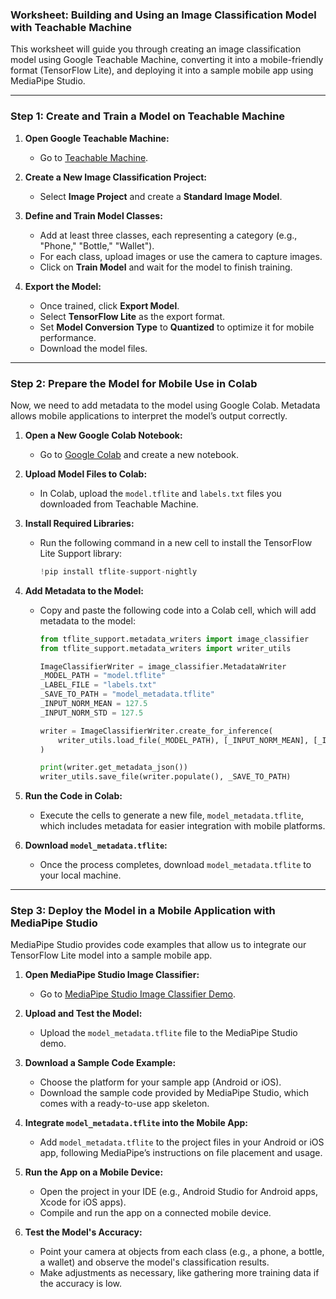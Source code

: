 ### Worksheet: Building and Using an Image Classification Model with Teachable Machine

This worksheet will guide you through creating an image classification model using Google Teachable Machine, converting it into a mobile-friendly format (TensorFlow Lite), and deploying it into a sample mobile app using MediaPipe Studio.

---

### Step 1: Create and Train a Model on Teachable Machine

1. **Open Google Teachable Machine:**
   - Go to [Teachable Machine](https://teachablemachine.withgoogle.com/).
   
2. **Create a New Image Classification Project:**
   - Select **Image Project** and create a **Standard Image Model**.

3. **Define and Train Model Classes:**
   - Add at least three classes, each representing a category (e.g., "Phone," "Bottle," "Wallet").
   - For each class, upload images or use the camera to capture images.
   - Click on **Train Model** and wait for the model to finish training.

4. **Export the Model:**
   - Once trained, click **Export Model**.
   - Select **TensorFlow Lite** as the export format.
   - Set **Model Conversion Type** to **Quantized** to optimize it for mobile performance.
   - Download the model files.

---

### Step 2: Prepare the Model for Mobile Use in Colab

Now, we need to add metadata to the model using Google Colab. Metadata allows mobile applications to interpret the model’s output correctly.

1. **Open a New Google Colab Notebook:**
   - Go to [Google Colab](https://colab.research.google.com/) and create a new notebook.

2. **Upload Model Files to Colab:**
   - In Colab, upload the `model.tflite` and `labels.txt` files you downloaded from Teachable Machine.

3. **Install Required Libraries:**
   - Run the following command in a new cell to install the TensorFlow Lite Support library:
     ```python
     !pip install tflite-support-nightly
     ```

4. **Add Metadata to the Model:**
   - Copy and paste the following code into a Colab cell, which will add metadata to the model:

     ```python
     from tflite_support.metadata_writers import image_classifier
     from tflite_support.metadata_writers import writer_utils

     ImageClassifierWriter = image_classifier.MetadataWriter
     _MODEL_PATH = "model.tflite"
     _LABEL_FILE = "labels.txt"
     _SAVE_TO_PATH = "model_metadata.tflite"
     _INPUT_NORM_MEAN = 127.5
     _INPUT_NORM_STD = 127.5

     writer = ImageClassifierWriter.create_for_inference(
         writer_utils.load_file(_MODEL_PATH), [_INPUT_NORM_MEAN], [_INPUT_NORM_STD], [_LABEL_FILE]
     )

     print(writer.get_metadata_json())
     writer_utils.save_file(writer.populate(), _SAVE_TO_PATH)
     ```
     
5. **Run the Code in Colab:**
   - Execute the cells to generate a new file, `model_metadata.tflite`, which includes metadata for easier integration with mobile platforms.

6. **Download `model_metadata.tflite`:**
   - Once the process completes, download `model_metadata.tflite` to your local machine.

---

### Step 3: Deploy the Model in a Mobile Application with MediaPipe Studio

MediaPipe Studio provides code examples that allow us to integrate our TensorFlow Lite model into a sample mobile app.

1. **Open MediaPipe Studio Image Classifier:**
   - Go to [MediaPipe Studio Image Classifier Demo](https://mediapipe-studio.webapps.google.com/studio/demo/image_classifier).

2. **Upload and Test the Model:**
   - Upload the `model_metadata.tflite` file to the MediaPipe Studio demo.

3. **Download a Sample Code Example:**
   - Choose the platform for your sample app (Android or iOS).
   - Download the sample code provided by MediaPipe Studio, which comes with a ready-to-use app skeleton.

4. **Integrate `model_metadata.tflite` into the Mobile App:**
   - Add `model_metadata.tflite` to the project files in your Android or iOS app, following MediaPipe’s instructions on file placement and usage.

5. **Run the App on a Mobile Device:**
   - Open the project in your IDE (e.g., Android Studio for Android apps, Xcode for iOS apps).
   - Compile and run the app on a connected mobile device.

6. **Test the Model's Accuracy:**
   - Point your camera at objects from each class (e.g., a phone, a bottle, a wallet) and observe the model's classification results.
   - Make adjustments as necessary, like gathering more training data if the accuracy is low.
